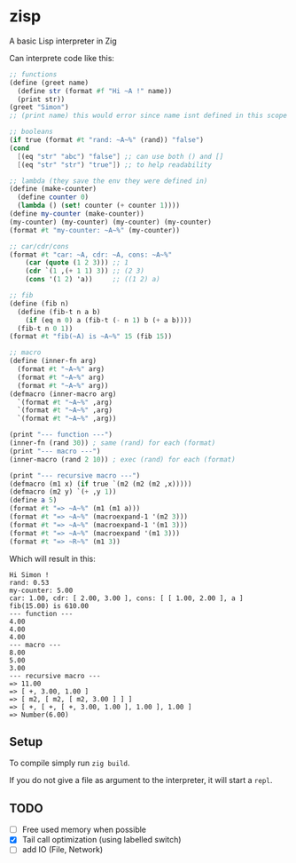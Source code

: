 # zisp

A basic Lisp interpreter in Zig

Can interprete code like this:

```scm
;; functions
(define (greet name)
  (define str (format #f "Hi ~A !" name))
  (print str))
(greet "Simon")
;; (print name) this would error since name isnt defined in this scope

;; booleans
(if true (format #t "rand: ~A~%" (rand)) "false")
(cond
  [(eq "str" "abc") "false"] ;; can use both () and []
  [(eq "str" "str") "true"]) ;; to help readability

;; lambda (they save the env they were defined in)
(define (make-counter)
  (define counter 0)
  (lambda () (set! counter (+ counter 1))))
(define my-counter (make-counter))
(my-counter) (my-counter) (my-counter) (my-counter)
(format #t "my-counter: ~A~%" (my-counter))

;; car/cdr/cons
(format #t "car: ~A, cdr: ~A, cons: ~A~%"
    (car (quote (1 2 3))) ;; 1
    (cdr `(1 ,(+ 1 1) 3)) ;; (2 3)
    (cons '(1 2) 'a))     ;; ((1 2) a)

;; fib
(define (fib n)
  (define (fib-t n a b)
    (if (eq n 0) a (fib-t (- n 1) b (+ a b))))
  (fib-t n 0 1))
(format #t "fib(~A) is ~A~%" 15 (fib 15))

;; macro
(define (inner-fn arg)
  (format #t "~A~%" arg)
  (format #t "~A~%" arg)
  (format #t "~A~%" arg))
(defmacro (inner-macro arg)
  `(format #t "~A~%" ,arg)
  `(format #t "~A~%" ,arg)
  `(format #t "~A~%" ,arg))

(print "--- function ---")
(inner-fn (rand 30)) ; same (rand) for each (format)
(print "--- macro ---")
(inner-macro (rand 2 10)) ; exec (rand) for each (format)

(print "--- recursive macro ---")
(defmacro (m1 x) (if true `(m2 (m2 (m2 ,x)))))
(defmacro (m2 y) `(+ ,y 1))
(define a 5)
(format #t "=> ~A~%" (m1 (m1 a)))
(format #t "=> ~A~%" (macroexpand-1 '(m2 3)))
(format #t "=> ~A~%" (macroexpand-1 '(m1 3)))
(format #t "=> ~A~%" (macroexpand '(m1 3)))
(format #t "=> ~R~%" (m1 3))
```

Which will result in this:

```
Hi Simon !
rand: 0.53
my-counter: 5.00
car: 1.00, cdr: [ 2.00, 3.00 ], cons: [ [ 1.00, 2.00 ], a ]
fib(15.00) is 610.00
--- function ---
4.00
4.00
4.00
--- macro ---
8.00
5.00
3.00
--- recursive macro ---
=> 11.00
=> [ +, 3.00, 1.00 ]
=> [ m2, [ m2, [ m2, 3.00 ] ] ]
=> [ +, [ +, [ +, 3.00, 1.00 ], 1.00 ], 1.00 ]
=> Number(6.00)
```

## Setup

To compile simply run `zig build`.

If you do not give a file as argument to the interpreter, it will start a `repl`.

## TODO

- [ ] Free used memory when possible
- [X] Tail call optimization (using labelled switch)
- [ ] add IO (File, Network)
